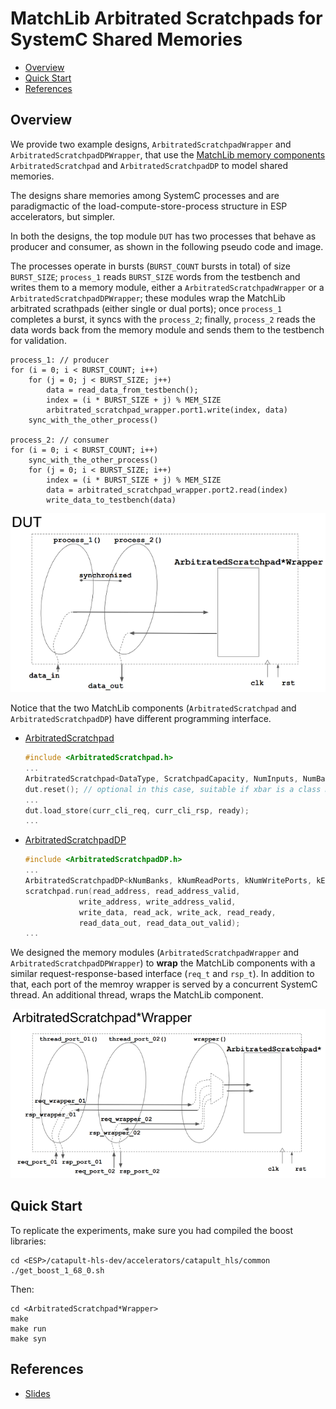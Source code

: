 # MatchLib Arbitrated Scratchpads for SystemC Shared Memories

<!-- vim-markdown-toc GFM -->

* [Overview](#overview)
* [Quick Start](#quick-start)
* [References](#references)

<!-- vim-markdown-toc -->

## Overview

We provide two example designs, `ArbitratedScratchpadWrapper` and `ArbitratedScratchpadDPWrapper`, that use the [MatchLib memory components](https://nvlabs.github.io/matchlib/group___arbitrated_scratchpad.html) `ArbitratedScratchpad` and `ArbitratedScratchpadDP` to model shared memories.

The designs share memories among SystemC processes and are paradigmactic of the load-compute-store-process structure in ESP accelerators, but simpler.

In both the designs, the top module `DUT` has two processes that behave as producer and consumer, as shown in the following pseudo code and image.

The processes operate in bursts (`BURST_COUNT` bursts in total) of size `BURST_SIZE`; `process_1` reads `BURST_SIZE` words from the testbench and writes them to a memory module, either a `ArbitratedScratchpadWrapper` or a `ArbitratedScratchpadDPWrapper`; these modules wrap the MatchLib arbitrated scrathpads (either single or dual ports); once `process_1` completes a burst, it syncs with the `process_2`; finally, `process_2` reads the data words back from the memory module and sends them to the testbench for validation.

```
process_1: // producer
for (i = 0; i < BURST_COUNT; i++)
    for (j = 0; j < BURST_SIZE; j++)
        data = read_data_from_testbench();
        index = (i * BURST_SIZE + j) % MEM_SIZE
        arbitrated_scratchpad_wrapper.port1.write(index, data)
    sync_with_the_other_process()

process_2: // consumer
for (i = 0; i < BURST_COUNT; i++)
    sync_with_the_other_process()
    for (j = 0; i < BURST_SIZE; i++)
        index = (i * BURST_SIZE + j) % MEM_SIZE
        data = arbitrated_scratchpad_wrapper.port2.read(index)
        write_data_to_testbench(data)
```

![dut](doc/dut.png)

Notice that the two MatchLib components (`ArbitratedScratchpad` and `ArbitratedScratchpadDP`) have different programming interface.

- [ArbitratedScratchpad](https://nvlabs.github.io/matchlib/class_arbitrated_scratchpad.html)
  ```c++
  #include <ArbitratedScratchpad.h>
  ...
  ArbitratedScratchpad<DataType, ScratchpadCapacity, NumInputs, NumBanks, InputQueueLength> dut;
  dut.reset(); // optional in this case, suitable if xbar is a class member rather than local variable
  ...
  dut.load_store(curr_cli_req, curr_cli_rsp, ready);
  ...
  ```
- [ArbitratedScratchpadDP](https://nvlabs.github.io/matchlib/class_arbitrated_scratchpad_d_p.html)
  ```c++
  #include <ArbitratedScratchpadDP.h>
  ...
  ArbitratedScratchpadDP<kNumBanks, kNumReadPorts, kNumWritePorts, kEntriesPerBank, WordType, false, false> scratchpad;
  scratchpad.run(read_address, read_address_valid,
              write_address, write_address_valid,
              write_data, read_ack, write_ack, read_ready,
              read_data_out, read_data_out_valid);
  ...
  ```

We designed the memory modules (`ArbitratedScratchpadWrapper` and `ArbitratedScratchpadDPWrapper`) to **wrap** the MatchLib components with a similar request-response-based interface (`req_t` and `rsp_t`). In addition to that, each port of the memroy wrapper is served by a concurrent SystemC thread. An additional thread, wraps the MatchLib component.

![scratchpad_wrapper](doc/scratchpad_wrapper.png)

## Quick Start

To replicate the experiments, make sure you had compiled the boost libraries:

```
cd <ESP>/catapult-hls-dev/accelerators/catapult_hls/common
./get_boost_1_68_0.sh
```

Then:

```
cd <ArbitratedScratchpad*Wrapper>
make
make run
make syn
```

## References

- [Slides](https://docs.google.com/presentation/d/1pwKd-JKmadxN98U0Qt4mZs1unXBNXEb6HYyhML4dOEI/edit?usp=sharing)

